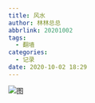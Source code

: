 ```yaml
---
title: 风水
author: 林林总总
abbrlink: 20201002
tags:
  - 翻墙
categories:
  - 记录
date: 2020-10-02 18:29
---
```



![图](https://cdn.jsdelivr.net/gh/hexo2020/CDN@master/IMG/20201002-1.jpg)
